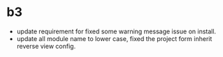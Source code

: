 # b3
* update requirement for fixed some warning message issue on install.
* update all module name to lower case, fixed the project form inherit reverse view config.
